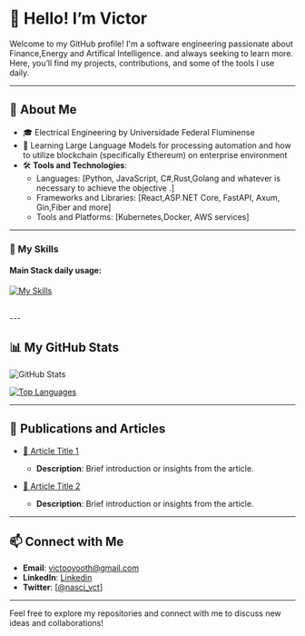 # 👋 Hello! I’m Victor

Welcome to my GitHub profile! I'm a software engineering passionate about Finance,Energy and Artifical Intelligence. and always seeking to learn more. Here, you’ll find my projects, contributions, and some of the tools I use daily.

---

## 💼 About Me

- 🎓 Electrical Engineering by Universidade Federal Fluminense
- 🌱 Learning Large Language Models for processing automation and how to utilize blockchain (specifically Ethereum) on enterprise environment
- 🛠️ **Tools and Technologies**: 
  - Languages: [Python, JavaScript, C#,Rust,Golang and whatever is necessary to achieve the objective .]
  - Frameworks and Libraries: [React,ASP.NET Core, FastAPI, Axum, Gin,Fiber and more]
  - Tools and Platforms: [Kubernetes,Docker, AWS services]

---


### 🚀  My Skills
#### Main Stack daily usage:
[![My Skills](https://skillicons.dev/icons?i=dotnet,docker,rust,elasticsearch,fastapi,go,js,ts,aws,angular,react,kubernetes,azure,pytorch,rabbitmq)](https://skillicons.dev)

<br/>
---

## 📊 My GitHub Stats

![GitHub Stats](https://github-readme-stats.vercel.app/api?username=vanascimento&show_icons=true&theme=radical)

[![Top Languages](https://github-readme-stats.vercel.app/api/top-langs/?username=yourusername&layout=compact&theme=radical)](https://github.com/vanascimento)

---

## 📝 Publications and Articles

- [📖 Article Title 1](link)
  - **Description**: Brief introduction or insights from the article.

- [📖 Article Title 2](link)
  - **Description**: Brief introduction or insights from the article.

---

## 📫 Connect with Me

- **Email**: [victooyooth@gmail.com](mailto:victooyooth@gmail.com)
- **LinkedIn**: [Linkedin](https://linkedin.com/in/nascimva)
- **Twitter**: [[@nasci_vct](https://twitter.com/nasci_vct)]

---

Feel free to explore my repositories and connect with me to discuss new ideas and collaborations!
